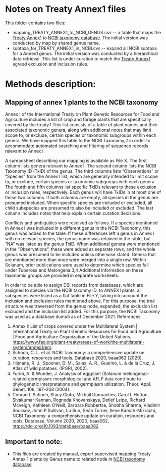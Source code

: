 # Notes on Treaty Annex1 files
This folder contains two files:
* mapping_TREATY_ANNEX1_to_NCBI_GENUS.csv -- a table that maps the [Treaty Annex1](https://www.fao.org/plant-treaty/areas-of-work/the-multilateral-system/annex1/en/) to [NCBI taxonomy database](https://www.ncbi.nlm.nih.gov/Taxonomy/). The initial version was conducted by map by shared genus name.
* subtaxa_for_TREATY_ANNEX1_in_NCBI.cvs -- expand all NCBI subtaxa for a Annex1 genus. The initial version was conducted by a hierarchical data retrieval. This list is under curation to match the [Treaty Annex1](https://www.fao.org/plant-treaty/areas-of-work/the-multilateral-system/annex1/en/) agreed exclusion and inclusion rules.

# Methods description:

## Mapping of annex 1 plants to the NCBI taxonomy

Annex I of the International Treaty on Plant Genetic Resources for Food and Agriculture includes a list of crop and forage plants that are specifically covered by the treaty.1 This list consists of a table of plant names and their associated taxonomic genera, along with additional notes that may limit scope to, or exclude, certain species or taxonomic subgroups within each genera. We have mapped this table to the NCBI Taxonomy,2 in order to accommodate automated searching and filtering of sequence records relevant to Annex I. 

A spreadsheet describing our mapping is available as File X. The first column lists genera relevant to Annex I. The second column lists the NCBI Taxonomy ID (TxID) of the genus. The third columns lists “Observations” or “Species” from the Annex I list, which are generally intended to limit scope to, or exclude, certain species or taxonomic subgroups with each genera. The fourth and fifth columns list specific TxIDs relevant to these exclusion or inclusion rules, respectively. Each genus will have TxIDs in at most one of these two columns. If both columns are empty, all species in the genus are presumed included. When specific species are included or excluded, all child subspecies are presumed to also be included or excluded. The last column includes notes that help explain certain curation decisions.

Conflicts and ambiguities were resolved as follows. If a species mentioned in Annex I was included in a different genus in the NCBI Taxonomy, this genus was added to the table. If these differences left a genus in Annex I with no relevant species, the genus name was retained in the table, but “NA” was listed as the genus TxID. When additional genera were mentioned in the “Observations”, these were added as separate rows, and the whole genus was presumed to be included unless otherwise stated. Genera that are mentioned more than once were merged into a single row. Within Solanum, prior publications were used to determine which species fall under Tuberosa and Melongena.3,4 Additional information on these taxonomic groups are provided in separate worksheets. 

In order to be able to assign DSI records from databases, which are assigned to species via the NCBI taxonmy ID, to ANNEX1 plants, all subspecies were listed as a flat table in File Y, taking into account the inclusion and exclusion rules mentioned above. For this purpose, the tree structure was traversed from the genus node, expanded, the exclusion list excluded and the inclusion list added. For this purpose, the NCBI Taxonomy was used as a database dump5 as of December 2021.
References

1. Annex I: List of crops covered under the Multilateral System | International Treaty on Plant Genetic Resources for Food and Agriculture | Food and Agriculture Organization of the United Nations. https://www.fao.org/plant-treaty/areas-of-work/the-multilateral-system/annex1/en/.
2. Schoch, C. L. et al. NCBI Taxonomy: a comprehensive update on curation, resources and tools. Database 2020, baaa062 (2020).
3. Hijmans, R. J., Spooner, D. M., Salas, A. R., Guarino, L. & de la Cruz, J. Atlas of wild potatoes. (IPGRI, 2002).
4. Furini, A. & Wunder, J. Analysis of eggplant (Solanum melongena)-related germplasm: morphological and AFLP data contribute to phylogenetic interpretations and germplasm utilization. Theor. Appl. Genet. 108, 197–208 (2004).
5. Conrad L Schoch, Stacy Ciufo, Mikhail Domrachev, Carol L Hotton, Sivakumar Kannan, Rogneda Khovanskaya, Detlef Leipe, Richard Mcveigh, Kathleen O’Neill, Barbara Robbertse, Shobha Sharma, Vladimir Soussov, John P Sullivan, Lu Sun, Seán Turner, Ilene Karsch-Mizrachi, NCBI Taxonomy: a comprehensive update on curation, resources and tools, Database, Volume 2020, 2020, baaa062, https://doi.org/10.1093/database/baaa062

## Important to note:

* This files are created by manual, expert supervised mapping Treaty Annex 1 plants by Genus name to related node in [NCBI taxonomy database](https://www.ncbi.nlm.nih.gov/Taxonomy/)